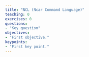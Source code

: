 ```yaml
---
title: "NCL (Ncar Command Language)"
teaching: 0
exercises: 0
questions:
- "Key question"
objectives:
- "First objective."
keypoints:
- "First key point."
---
```

